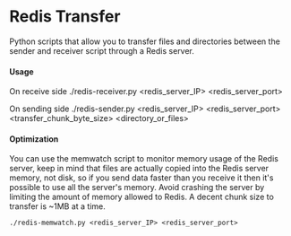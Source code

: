 # Redis Transfer #

Python scripts that allow you to transfer files and directories between the sender and receiver script through a Redis server.

#### Usage

On receive side
    ./redis-receiver.py <redis_server_IP> <redis_server_port>

On sending side
    ./redis-sender.py <redis_server_IP> <redis_server_port> <transfer_chunk_byte_size> <directory_or_files>


#### Optimization

You can use the memwatch script to monitor memory usage of the Redis server, keep in mind that files are actually copied into the Redis server memory, not disk, so if you send data faster than you receive it then it's possible to use all the server's memory. Avoid crashing the server by limiting the amount of memory allowed to Redis. A decent chunk size to transfer is ~1MB at a time.

    ./redis-memwatch.py <redis_server_IP> <redis_server_port>
